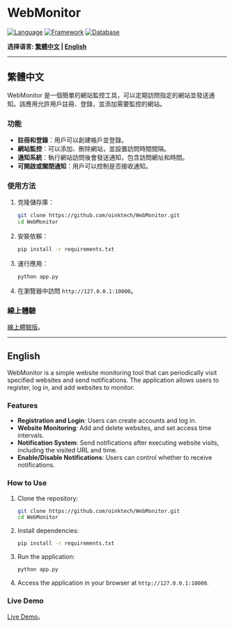 # WebMonitor

[![Language](https://img.shields.io/badge/Language-Python-blue.svg)](https://www.python.org/)
[![Framework](https://img.shields.io/badge/Framework-Flask-green.svg)](https://flask.palletsprojects.com/)
[![Database](https://img.shields.io/badge/Database-SQLite-orange.svg)](https://www.sqlite.org/index.html)

**选择语言: [繁體中文](#繁體中文) | [English](#english)**

---

## 繁體中文

WebMonitor 是一個簡單的網站監控工具，可以定期訪問指定的網站並發送通知。該應用允許用戶註冊、登錄，並添加需要監控的網站。

### 功能

- **註冊和登錄**：用戶可以創建帳戶並登錄。
- **網站監控**：可以添加、刪除網站，並設置訪問時間間隔。
- **通知系統**：執行網站訪問後會發送通知，包含訪問網址和時間。
- **可開啟或關閉通知**：用戶可以控制是否接收通知。

### 使用方法

1. 克隆儲存庫：
   ```bash
   git clone https://github.com/oinktech/WebMonitor.git
   cd WebMonitor
   ```

2. 安裝依賴：
   ```bash
   pip install -r requirements.txt
   ```

3. 運行應用：
   ```bash
   python app.py
   ```

4. 在瀏覽器中訪問 `http://127.0.0.1:10000`。

### 線上體驗

[線上體驗版](https://webmonitor-fdn3.onrender.com/)。

---

## English

WebMonitor is a simple website monitoring tool that can periodically visit specified websites and send notifications. The application allows users to register, log in, and add websites to monitor.

### Features

- **Registration and Login**: Users can create accounts and log in.
- **Website Monitoring**: Add and delete websites, and set access time intervals.
- **Notification System**: Send notifications after executing website visits, including the visited URL and time.
- **Enable/Disable Notifications**: Users can control whether to receive notifications.

### How to Use

1. Clone the repository:
   ```bash
   git clone https://github.com/oinktech/WebMonitor.git
   cd WebMonitor
   ```

2. Install dependencies:
   ```bash
   pip install -r requirements.txt
   ```

3. Run the application:
   ```bash
   python app.py
   ```

4. Access the application in your browser at `http://127.0.0.1:10000`.

### Live Demo

[Live Demo](https://webmonitor-fdn3.onrender.com/)。
